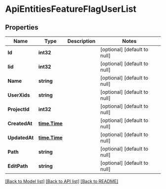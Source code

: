 # ApiEntitiesFeatureFlagUserList

## Properties
Name | Type | Description | Notes
------------ | ------------- | ------------- | -------------
**Id** | **int32** |  | [optional] [default to null]
**Iid** | **int32** |  | [optional] [default to null]
**Name** | **string** |  | [optional] [default to null]
**UserXids** | **string** |  | [optional] [default to null]
**ProjectId** | **int32** |  | [optional] [default to null]
**CreatedAt** | [**time.Time**](time.Time.md) |  | [optional] [default to null]
**UpdatedAt** | [**time.Time**](time.Time.md) |  | [optional] [default to null]
**Path** | **string** |  | [optional] [default to null]
**EditPath** | **string** |  | [optional] [default to null]

[[Back to Model list]](../README.md#documentation-for-models) [[Back to API list]](../README.md#documentation-for-api-endpoints) [[Back to README]](../README.md)


